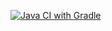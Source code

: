 [![Java CI with Gradle](https://github.com/Edem-Ablayev/web/actions/workflows/gradle.yml/badge.svg)](https://github.com/Edem-Ablayev/web/actions/workflows/gradle.yml)
